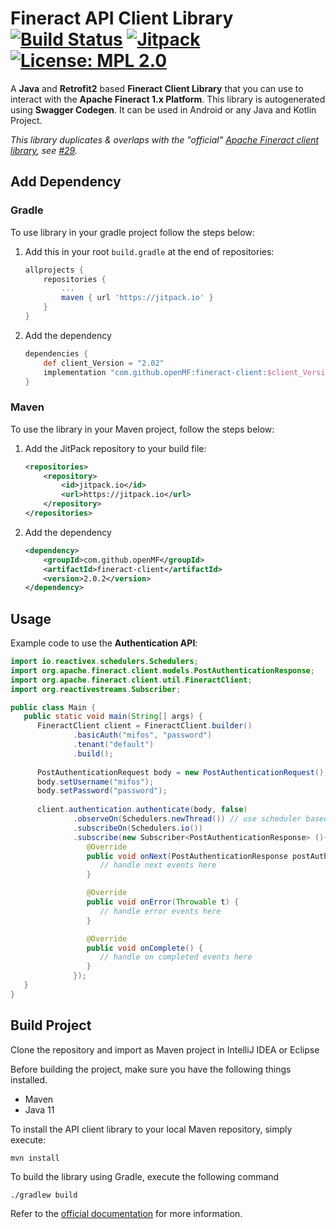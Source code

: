 # Fineract API Client Library [![Build Status](https://travis-ci.com/openMF/fineract-client.svg?branch=master)](https://travis-ci.com/openMF/fineract-client) [![Jitpack](https://jitpack.io/v/openMF/fineract-client.svg)](https://jitpack.io/#openMF/fineract-client) [![License: MPL 2.0](https://img.shields.io/badge/License-MPL%202.0-brightgreen.svg)](https://opensource.org/licenses/MPL-2.0)

A **Java** and **Retrofit2** based **Fineract Client Library** that you can use to interact with the **Apache Fineract 1.x Platform**. This library is autogenerated using **Swagger Codegen**. It can be used in Android or any Java and Kotlin Project.

_This library duplicates & overlaps with the "official" [Apache Fineract client library](https://github.com/apache/fineract/blob/develop/fineract-doc/src/docs/en/chapters/sdk/client.adoc), see [#29](https://github.com/openMF/fineract-client/issues/29)._

## Add Dependency

### Gradle

To use library in your gradle project follow the steps below:

1. Add this in your root `build.gradle` at the end of repositories:
    ```groovy
    allprojects {
        repositories {
            ...
            maven { url 'https://jitpack.io' }
        }
    }
    ```
2. Add the dependency
   ```groovy
   dependencies {
       def client_Version = "2.02"
       implementation "com.github.openMF:fineract-client:$client_Version"
   }
   ```

### Maven

To use the library in your Maven project, follow the steps below:

1. Add the JitPack repository to your build file:
    ```xml
    <repositories>
        <repository>
            <id>jitpack.io</id>
            <url>https://jitpack.io</url>
        </repository>
    </repositories>
    ```
2. Add the dependency
    ```xml
    <dependency>
        <groupId>com.github.openMF</groupId>
        <artifactId>fineract-client</artifactId>
        <version>2.0.2</version>
    </dependency>
    ```

## Usage

Example code to use the **Authentication API**:

```java
import io.reactivex.schedulers.Schedulers;
import org.apache.fineract.client.models.PostAuthenticationResponse;
import org.apache.fineract.client.util.FineractClient;
import org.reactivestreams.Subscriber;

public class Main {
   public static void main(String[] args) {
      FineractClient client = FineractClient.builder()
              .basicAuth("mifos", "password")
              .tenant("default")
              .build();
      
      PostAuthenticationRequest body = new PostAuthenticationRequest();
      body.setUsername("mifos");
      body.setPassword("password");
      
      client.authentication.authenticate(body, false)
              .observeOn(Schedulers.newThread()) // use scheduler based on different scenarios, in case of android use 'AndroidSchedulers.mainThread()'
              .subscribeOn(Schedulers.io())
              .subscribe(new Subscriber<PostAuthenticationResponse> (){
                 @Override
                 public void onNext(PostAuthenticationResponse postAuthenticationResponse) {
                    // handle next events here
                 }

                 @Override
                 public void onError(Throwable t) {
                    // handle error events here
                 }

                 @Override
                 public void onComplete() {
                    // handle on completed events here
                 }
              });
   }
}

```

## Build Project

Clone the repository and import as Maven project in IntelliJ IDEA or Eclipse

Before building the project, make sure you have the following things installed.

- Maven
- Java 11

To install the API client library to your local Maven repository, simply execute:

```shell
mvn install
```

To build the library using Gradle, execute the following command

```shell
./gradlew build
```

Refer to the [official documentation](https://maven.apache.org/plugins/maven-deploy-plugin/usage.html) for more information.
